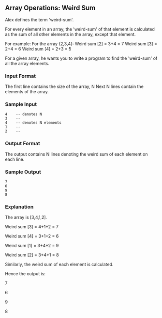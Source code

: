 ## Array Operations: Weird Sum

Alex defines the term 'weird-sum'.

For every element in an array, the 'weird-sum' of that element is calculated as the sum of all other elements in the array, except that element.
 
For example: For the array {2,3,4}:
Weird sum [2] = 3+4 = 7
Weird sum [3] = 2+4 = 6
Weird sum [4] = 2+3 = 5
 
For a given array, he wants you to write a program to find the 'weird-sum' of all the array elements.

### Input Format
The first line contains the size of the array, N
Next N lines contain the elements of the array.

### Sample Input
```
4    -- denotes N
3    --
4    -- denotes N elements
1    --
2    --
```  

### Output Format
The output contains N lines denoting the weird sum of each element on each line.
 
### Sample Output
```
7
6
9
8
```

### Explanation

The array is [3,4,1,2]. 

Weird sum [3] = 4+1+2 = 7 

Weird sum [4] = 3+1+2 = 6 

Weird sum [1] = 3+4+2 = 9 

Weird sum [2] = 3+4+1 = 8 

Similarly, the weird sum of each element is calculated.

Hence the output is:

7

6

9

8
 

